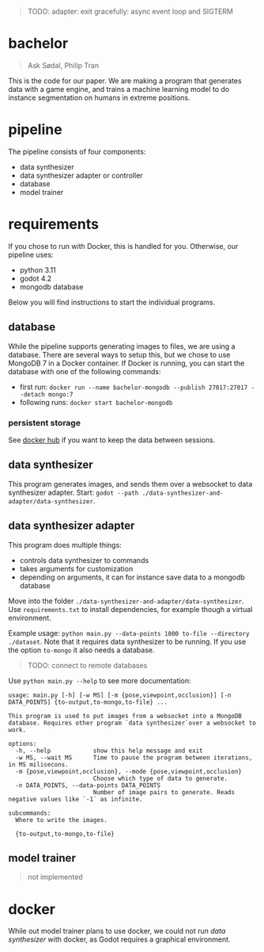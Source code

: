 > TODO: adapter: exit gracefully: async event loop and SIGTERM

# bachelor
> Ask Sødal, Philip Tran

This is the code for our paper. We are making a program that generates data with a game engine, and trains a machine learning model to do instance segmentation on humans in extreme positions.

# pipeline
The pipeline consists of four components:
- data synthesizer
- data synthesizer adapter or controller
- database
- model trainer

# requirements
If you chose to run with Docker, this is handled for you. Otherwise, our pipeline uses:
- python 3.11
- godot 4.2
- mongodb database

Below you will find instructions to start the individual programs. 

## database
While the pipeline supports generating images to files, we are using a database. There are several ways to setup this, but we chose to use MongoDB 7 in a Docker container. If Docker is running, you can start the database with one of the following commands: 
- first run: `docker run --name bachelor-mongodb --publish 27017:27017 --detach mongo:7`
- following runs: `docker start bachelor-mongodb`

### persistent storage
See [docker hub](https://hub.docker.com/_/mongo) if you want to keep the data between sessions.
 
## data synthesizer
This program generates images, and sends them over a websocket to data synthesizer adapter. Start: `godot --path ./data-synthesizer-and-adapter/data-synthesizer`. 

## data synthesizer adapter
This program does multiple things:
- controls data synthesizer to commands
- takes arguments for customization
- depending on arguments, it can for instance save data to a mongodb database

Move into the folder `./data-synthesizer-and-adapter/data-synthesizer`. Use `requirements.txt` to install dependencies, for example though a virtual environment. 

Example usage: `python main.py --data-points 1000 to-file --directory ./dataset`. Note that it requires data synthesizer to be running. If you use the option `to-mongo` it also needs a database. 

> TODO: connect to remote databases
 
Use `python main.py --help` to see more documentation:
```
usage: main.py [-h] [-w MS] [-m {pose,viewpoint,occlusion}] [-n DATA_POINTS] {to-output,to-mongo,to-file} ...

This program is used to put images from a websocket into a MongoDB database. Requires other program `data synthesizer`over a websocket to work.

options:
  -h, --help            show this help message and exit
  -w MS, --wait MS      Time to pause the program between iterations, in MS milisecons.
  -m {pose,viewpoint,occlusion}, --mode {pose,viewpoint,occlusion}
                        Choose which type of data to generate.
  -n DATA_POINTS, --data-points DATA_POINTS
                        Number of image pairs to generate. Reads negative values like `-1` as infinite.

subcommands:
  Where to write the images.

  {to-output,to-mongo,to-file}
```

## model trainer
> not implemented
 
# docker
While out model trainer plans to use docker, we could not run *data synthesizer* with docker, as Godot requires a graphical environment.

